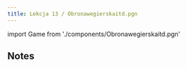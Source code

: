 ```yaml
---
title: Lekcja 13 / Obronawegierskaitd.pgn
---
```


import Game from './components/Obronawegierskaitd.pgn'

## Notes

<Game/>
